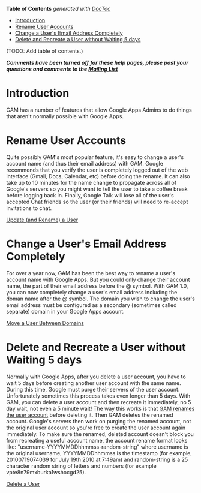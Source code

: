<!-- START doctoc generated TOC please keep comment here to allow auto update -->
<!-- DON'T EDIT THIS SECTION, INSTEAD RE-RUN doctoc TO UPDATE -->
**Table of Contents**  *generated with [DocToc](http://doctoc.herokuapp.com/)*

- [Introduction](#introduction)
- [Rename User Accounts](#rename-user-accounts)
- [Change a User's Email Address Completely](#change-a-users-email-address-completely)
- [Delete and Recreate a User without Waiting 5 days](#delete-and-recreate-a-user-without-waiting-5-days)

<!-- END doctoc generated TOC please keep comment here to allow auto update -->

(TODO: Add table of contents.)

_**Comments have been turned off for these help pages, please post your questions and comments to the [Mailing List](http://groups.google.com/group/google-apps-manager)**_

# Introduction
GAM has a number of features that allow Google Apps Admins to do things that aren't normally possible with Google Apps.

# Rename User Accounts
Quite possibly GAM's most popular feature, it's easy to change a user's account name (and thus their email address) with GAM. Google recommends that you verify the user is completely logged out of the web interface (Gmail, Docs, Calendar, etc) before doing the rename. It can also take up to 10 minutes for the name change to propagate across all of Google's servers so you might want to tell the user to take a coffee break before logging back in. Finally, Google Talk will lose all of the user's accepted Chat friends so the user (or their friends) will need to re-accept invitations to chat.

[Update (and Rename) a User](ExamplesProvisioning#Update_(and_Rename)_a_User)

# Change a User's Email Address Completely
For over a year now, GAM has been the best way to rename a user's account name with Google Apps. But you could only change their account name, the part of their email address before the @ symbol. With GAM 1.0, you can now completely change a user's email address including the doman name after the @ symbol. The domain you wish to change the user's email address must be configured as a secondary (sometimes called separate) domain in your Google Apps account.

[Move a User Between Domains](ExamplesMultiDomain#Move_a_User_Between_Domains)

# Delete and Recreate a User without Waiting 5 days
Normally with Google Apps, after you delete a user account, you have to wait 5 days before creating another user account with the same name. During this time, Google must purge their servers of the user account. Unfortunately sometimes this process takes even longer than 5 days. With GAM, you can delete a user account and then recreate it immediately, no 5 day wait, not even a 5 minute wait! The way this works is that [GAM renames the user account](UniqueGAMFeatures#Rename_User_Accounts) before deleting it. Then GAM deletes the renamed account. Google's servers then work on purging the renamed account, not the original user account so you're free to create the user account again immediately. To make sure the renamed, deleted account doesn't block you from recreating a useful account name, the account rename format looks like: "username-YYYYMMDDhhmmss-random-string" where username is the original username, YYYYMMDDhhmmss is the timestamp (for example, 20100719074039 for July 19th 2010 at 7:49am) and random-string is a 25 character random string of letters and numbers (for example vpte8n79mxburka1wshocgd25).

[Delete a User](ExamplesProvisioning#Delete_a_User)
